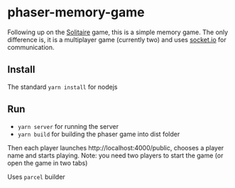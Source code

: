 # phaser-memory-game
Following up on the [Solitaire](https://github.com/ravirangan09/phaser-solitaire) game, this is a simple memory game. The only difference is, it is a multiplayer game (currently two) and uses [socket.io](https://socket.io/) for communication.

## Install
The standard `yarn install` for nodejs

## Run
* `yarn server` for running the server
* `yarn build` for building the phaser game into dist folder

Then each player launches http://localhost:4000/public, chooses a player name and starts playing. Note: you need two players to start the game (or open the game in  two tabs)

Uses `parcel` builder
